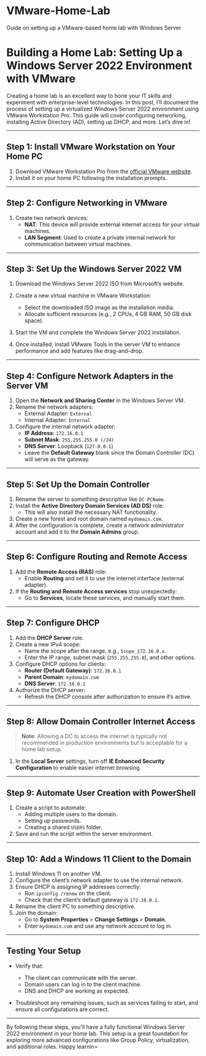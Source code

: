 # VMware-Home-Lab
Guide on setting up a VMware-based home lab with Windows Server

# Building a Home Lab: Setting Up a Windows Server 2022 Environment with VMware

Creating a home lab is an excellent way to hone your IT skills and experiment with enterprise-level technologies. In this post, I’ll document the process of setting up a virtualized Windows Server 2022 environment using VMware Workstation Pro. This guide will cover configuring networking, installing Active Directory (AD), setting up DHCP, and more. Let’s dive in!

---

## **Step 1: Install VMware Workstation on Your Home PC**

1. Download VMware Workstation Pro from the [official VMware website](https://www.vmware.com/).
2. Install it on your home PC following the installation prompts.

---

## **Step 2: Configure Networking in VMware**

1. Create two network devices:
   - **NAT**: This device will provide external internet access for your virtual machines.
   - **LAN Segment**: Used to create a private internal network for communication between virtual machines.

---

## **Step 3: Set Up the Windows Server 2022 VM**

1. Download the Windows Server 2022 ISO from Microsoft’s website.

2. Create a new virtual machine in VMware Workstation:

   - Select the downloaded ISO image as the installation media.
   - Allocate sufficient resources (e.g., 2 CPUs, 4 GB RAM, 50 GB disk space).

3. Start the VM and complete the Windows Server 2022 installation.

4. Once installed, install VMware Tools in the server VM to enhance performance and add features like drag-and-drop.

---

## **Step 4: Configure Network Adapters in the Server VM**

1. Open the **Network and Sharing Center** in the Windows Server VM.
2. Rename the network adapters:
   - External Adapter: `External`
   - Internal Adapter: `Internal`
3. Configure the internal network adapter:
   - **IP Address**: `172.16.0.1`
   - **Subnet Mask**: `255.255.255.0 (/24)`
   - **DNS Server**: Loopback (`127.0.0.1`)
   - Leave the **Default Gateway** blank since the Domain Controller (DC) will serve as the gateway.

---

## **Step 5: Set Up the Domain Controller**

1. Rename the server to something descriptive like `DC-PCName`.
2. Install the **Active Directory Domain Services (AD DS)** role:
   - This will also install the necessary NAT functionality.
3. Create a new forest and root domain named `mydomain.com`.
4. After the configuration is complete, create a network administrator account and add it to the **Domain Admins** group.

---

## **Step 6: Configure Routing and Remote Access**

1. Add the **Remote Access (RAS)** role:
   - Enable **Routing** and set it to use the internet interface (external adapter).
2. If the **Routing and Remote Access services** stop unexpectedly:
   - Go to **Services**, locate these services, and manually start them.

---

## **Step 7: Configure DHCP**

1. Add the **DHCP Server** role.
2. Create a new IPv4 scope:
   - Name the scope after the range, e.g., `Scope_172.16.0.x`.
   - Enter the IP range, subnet mask (`255.255.255.0`), and other options.
3. Configure DHCP options for clients:
   - **Router (Default Gateway)**: `172.16.0.1`
   - **Parent Domain**: `mydomain.com`
   - **DNS Server**: `172.16.0.1`
4. Authorize the DHCP server:
   - Refresh the DHCP console after authorization to ensure it’s active.

---

## **Step 8: Allow Domain Controller Internet Access**

> **Note**: Allowing a DC to access the internet is typically not recommended in production environments but is acceptable for a home lab setup.

1. In the **Local Server** settings, turn off **IE Enhanced Security Configuration** to enable easier internet browsing.

---

## **Step 9: Automate User Creation with PowerShell**

1. Create a script to automate:
   - Adding multiple users to the domain.
   - Setting up passwords.
   - Creating a shared `USERS` folder.
2. Save and run the script within the server environment.

---

## **Step 10: Add a Windows 11 Client to the Domain**

1. Install Windows 11 on another VM.
2. Configure the client’s network adapter to use the internal network.
3. Ensure DHCP is assigning IP addresses correctly:
   - Run `ipconfig /renew` on the client.
   - Check that the client’s default gateway is `172.16.0.1`.
4. Rename the client PC to something descriptive.
5. Join the domain:
   - Go to **System Properties** > **Change Settings** > **Domain**.
   - Enter `mydomain.com` and use any network account to log in.

---

## **Testing Your Setup**

- Verify that:

  - The client can communicate with the server.
  - Domain users can log in to the client machine.
  - DNS and DHCP are working as expected.

- Troubleshoot any remaining issues, such as services failing to start, and ensure all configurations are correct.

---

By following these steps, you’ll have a fully functional Windows Server 2022 environment in your home lab. This setup is a great foundation for exploring more advanced configurations like Group Policy, virtualization, and additional roles. Happy learnin=
